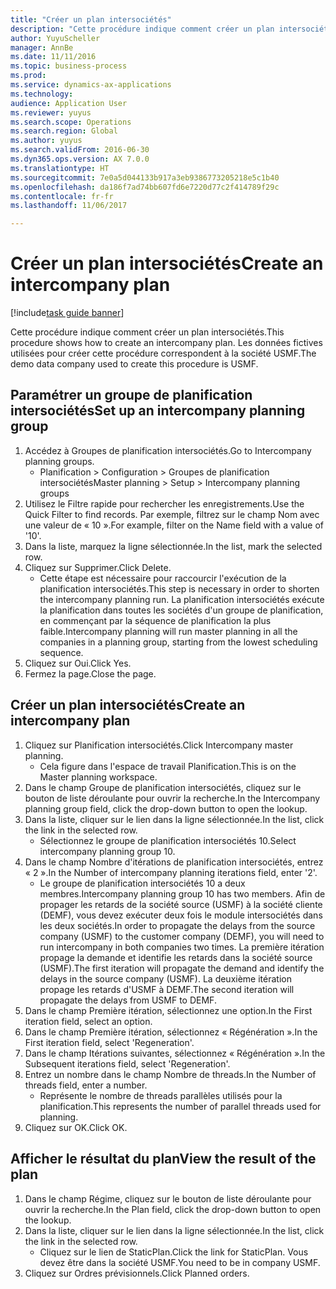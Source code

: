 ```yaml
--- 
title: "Créer un plan intersociétés"
description: "Cette procédure indique comment créer un plan intersociétés."
author: YuyuScheller
manager: AnnBe
ms.date: 11/11/2016
ms.topic: business-process
ms.prod: 
ms.service: dynamics-ax-applications
ms.technology: 
audience: Application User
ms.reviewer: yuyus
ms.search.scope: Operations
ms.search.region: Global
ms.author: yuyus
ms.search.validFrom: 2016-06-30
ms.dyn365.ops.version: AX 7.0.0
ms.translationtype: HT
ms.sourcegitcommit: 7e0a5d044133b917a3eb9386773205218e5c1b40
ms.openlocfilehash: da186f7ad74bb607fd6e7220d77c2f414789f29c
ms.contentlocale: fr-fr
ms.lasthandoff: 11/06/2017

---
```

# <a name="create-an-intercompany-plan"></a><span data-ttu-id="13a86-103">Créer un plan intersociétés</span><span class="sxs-lookup"><span data-stu-id="13a86-103">Create an intercompany plan</span></span>

[!include[task guide banner](../../includes/task-guide-banner.md)]

<span data-ttu-id="13a86-104">Cette procédure indique comment créer un plan intersociétés.</span><span class="sxs-lookup"><span data-stu-id="13a86-104">This procedure shows how to create an intercompany plan.</span></span> <span data-ttu-id="13a86-105">Les données fictives utilisées pour créer cette procédure correspondent à la société USMF.</span><span class="sxs-lookup"><span data-stu-id="13a86-105">The demo data company used to create this procedure is USMF.</span></span>


## <a name="set-up-an-intercompany-planning-group"></a><span data-ttu-id="13a86-106">Paramétrer un groupe de planification intersociétés</span><span class="sxs-lookup"><span data-stu-id="13a86-106">Set up an intercompany planning group</span></span> 
1. <span data-ttu-id="13a86-107">Accédez à Groupes de planification intersociétés.</span><span class="sxs-lookup"><span data-stu-id="13a86-107">Go to Intercompany planning groups.</span></span>
    * <span data-ttu-id="13a86-108">Planification > Configuration > Groupes de planification intersociétés</span><span class="sxs-lookup"><span data-stu-id="13a86-108">Master planning > Setup > Intercompany planning groups</span></span>  
2. <span data-ttu-id="13a86-109">Utilisez le Filtre rapide pour rechercher les enregistrements.</span><span class="sxs-lookup"><span data-stu-id="13a86-109">Use the Quick Filter to find records.</span></span> <span data-ttu-id="13a86-110">Par exemple, filtrez sur le champ Nom avec une valeur de « 10 ».</span><span class="sxs-lookup"><span data-stu-id="13a86-110">For example, filter on the Name field with a value of '10'.</span></span>
3. <span data-ttu-id="13a86-111">Dans la liste, marquez la ligne sélectionnée.</span><span class="sxs-lookup"><span data-stu-id="13a86-111">In the list, mark the selected row.</span></span>
4. <span data-ttu-id="13a86-112">Cliquez sur Supprimer.</span><span class="sxs-lookup"><span data-stu-id="13a86-112">Click Delete.</span></span>
    * <span data-ttu-id="13a86-113">Cette étape est nécessaire pour raccourcir l'exécution de la planification intersociétés.</span><span class="sxs-lookup"><span data-stu-id="13a86-113">This step is necessary in order to shorten the intercompany planning run.</span></span>   <span data-ttu-id="13a86-114">La planification intersociétés exécute la planification dans toutes les sociétés d'un groupe de planification, en commençant par la séquence de planification la plus faible.</span><span class="sxs-lookup"><span data-stu-id="13a86-114">Intercompany planning will run master planning in all the companies in a planning group, starting from the lowest scheduling sequence.</span></span>  
5. <span data-ttu-id="13a86-115">Cliquez sur Oui.</span><span class="sxs-lookup"><span data-stu-id="13a86-115">Click Yes.</span></span>
6. <span data-ttu-id="13a86-116">Fermez la page.</span><span class="sxs-lookup"><span data-stu-id="13a86-116">Close the page.</span></span>

## <a name="create-an-intercompany-plan"></a><span data-ttu-id="13a86-117">Créer un plan intersociétés</span><span class="sxs-lookup"><span data-stu-id="13a86-117">Create an intercompany plan</span></span>
1. <span data-ttu-id="13a86-118">Cliquez sur Planification intersociétés.</span><span class="sxs-lookup"><span data-stu-id="13a86-118">Click Intercompany master planning.</span></span>
    * <span data-ttu-id="13a86-119">Cela figure dans l'espace de travail Planification.</span><span class="sxs-lookup"><span data-stu-id="13a86-119">This is on the Master planning workspace.</span></span>  
2. <span data-ttu-id="13a86-120">Dans le champ Groupe de planification intersociétés, cliquez sur le bouton de liste déroulante pour ouvrir la recherche.</span><span class="sxs-lookup"><span data-stu-id="13a86-120">In the Intercompany planning group field, click the drop-down button to open the lookup.</span></span>
3. <span data-ttu-id="13a86-121">Dans la liste, cliquer sur le lien dans la ligne sélectionnée.</span><span class="sxs-lookup"><span data-stu-id="13a86-121">In the list, click the link in the selected row.</span></span>
    * <span data-ttu-id="13a86-122">Sélectionnez le groupe de planification intersociétés 10.</span><span class="sxs-lookup"><span data-stu-id="13a86-122">Select intercompany planning group 10.</span></span>  
4. <span data-ttu-id="13a86-123">Dans le champ Nombre d'itérations de planification intersociétés, entrez « 2 ».</span><span class="sxs-lookup"><span data-stu-id="13a86-123">In the Number of intercompany planning iterations field, enter '2'.</span></span>
    * <span data-ttu-id="13a86-124">Le groupe de planification intersociétés 10 a deux membres.</span><span class="sxs-lookup"><span data-stu-id="13a86-124">Intercompany planning group 10 has two members.</span></span> <span data-ttu-id="13a86-125">Afin de propager les retards de la société source (USMF) à la société cliente (DEMF), vous devez exécuter deux fois le module intersociétés dans les deux sociétés.</span><span class="sxs-lookup"><span data-stu-id="13a86-125">In order to propagate the delays from the source company (USMF) to the customer company (DEMF), you will need to run intercompany in both companies two times.</span></span> <span data-ttu-id="13a86-126">La première itération propage la demande et identifie les retards dans la société source (USMF).</span><span class="sxs-lookup"><span data-stu-id="13a86-126">The first iteration will propagate the demand and identify the delays in the source company (USMF).</span></span> <span data-ttu-id="13a86-127">La deuxième itération propage les retards d'USMF à DEMF.</span><span class="sxs-lookup"><span data-stu-id="13a86-127">The second iteration will propagate the delays from USMF to DEMF.</span></span>  
5. <span data-ttu-id="13a86-128">Dans le champ Première itération, sélectionnez une option.</span><span class="sxs-lookup"><span data-stu-id="13a86-128">In the First iteration field, select an option.</span></span>
6. <span data-ttu-id="13a86-129">Dans le champ Première itération, sélectionnez « Régénération ».</span><span class="sxs-lookup"><span data-stu-id="13a86-129">In the First iteration field, select 'Regeneration'.</span></span>
7. <span data-ttu-id="13a86-130">Dans le champ Itérations suivantes, sélectionnez « Régénération ».</span><span class="sxs-lookup"><span data-stu-id="13a86-130">In the Subsequent iterations field, select 'Regeneration'.</span></span>
8. <span data-ttu-id="13a86-131">Entrez un nombre dans le champ Nombre de threads.</span><span class="sxs-lookup"><span data-stu-id="13a86-131">In the Number of threads field, enter a number.</span></span>
    * <span data-ttu-id="13a86-132">Représente le nombre de threads parallèles utilisés pour la planification.</span><span class="sxs-lookup"><span data-stu-id="13a86-132">This represents the number of parallel threads used for planning.</span></span>  
9. <span data-ttu-id="13a86-133">Cliquez sur OK.</span><span class="sxs-lookup"><span data-stu-id="13a86-133">Click OK.</span></span>

## <a name="view-the-result-of-the-plan"></a><span data-ttu-id="13a86-134">Afficher le résultat du plan</span><span class="sxs-lookup"><span data-stu-id="13a86-134">View the result of the plan</span></span>
1. <span data-ttu-id="13a86-135">Dans le champ Régime, cliquez sur le bouton de liste déroulante pour ouvrir la recherche.</span><span class="sxs-lookup"><span data-stu-id="13a86-135">In the Plan field, click the drop-down button to open the lookup.</span></span>
2. <span data-ttu-id="13a86-136">Dans la liste, cliquer sur le lien dans la ligne sélectionnée.</span><span class="sxs-lookup"><span data-stu-id="13a86-136">In the list, click the link in the selected row.</span></span>
    * <span data-ttu-id="13a86-137">Cliquez sur le lien de StaticPlan.</span><span class="sxs-lookup"><span data-stu-id="13a86-137">Click the link for StaticPlan.</span></span> <span data-ttu-id="13a86-138">Vous devez être dans la société USMF.</span><span class="sxs-lookup"><span data-stu-id="13a86-138">You need to be in company USMF.</span></span>  
3. <span data-ttu-id="13a86-139">Cliquez sur Ordres prévisionnels.</span><span class="sxs-lookup"><span data-stu-id="13a86-139">Click Planned orders.</span></span>


